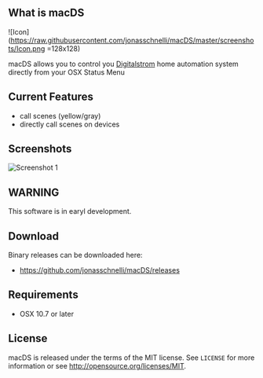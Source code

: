 What is macDS
-------
![Icon](https://raw.githubusercontent.com/jonasschnelli/macDS/master/screenshots/Icon.png =128x128)


macDS allows you to control you [Digitalstrom](https://www.digitalstrom.com) home automation system directly from your OSX Status Menu

Current Features
-------

* call scenes (yellow/gray)
* directly call scenes on devices


Screenshots
-------

![Screenshot 1](https://raw.githubusercontent.com/jonasschnelli/macDS/master/screenshots/macDS_beta0.1.png)

WARNING
-------

This software is in earyl development.

Download
-------

Binary releases can be downloaded here:

* https://github.com/jonasschnelli/macDS/releases


Requirements
-------

- OSX 10.7 or later


License
-------

macDS is released under the terms of the MIT license. See `LICENSE` for more
information or see http://opensource.org/licenses/MIT.
